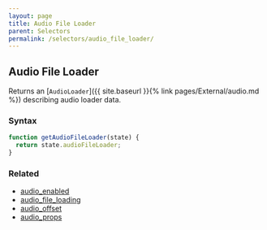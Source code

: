 ```yaml
---
layout: page
title: Audio File Loader
parent: Selectors
permalink: /selectors/audio_file_loader/
---
```


## Audio File Loader

Returns an [`AudioLoader`]({{ site.baseurl }}{% link pages/External/audio.md %}) describing audio loader data.

### Syntax

```js
function getAudioFileLoader(state) {
  return state.audioFileLoader;
}
```

### Related

- [audio_enabled](./audio_enabled.md)
- [audio_file_loading](./audio_file_loading.md)
- [audio_offset](./audio_offset.md)
- [audio_props](./audio_props.md)
